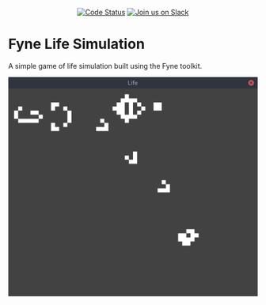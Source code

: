<p align="center">
  <a href="https://goreportcard.com/report/github.com/fyne-io/life"><img src="https://goreportcard.com/badge/github.com/fyne-io/life" alt="Code Status" /></a>
  <a href='http://gophers.slack.com/messages/fyne'><img src='https://img.shields.io/badge/join-us%20on%20slack-gray.svg?longCache=true&logo=slack&colorB=blue' alt='Join us on Slack' /></a>
</p>

# Fyne Life Simulation

A simple game of life simulation built using the Fyne toolkit.

![](img/life.png)
